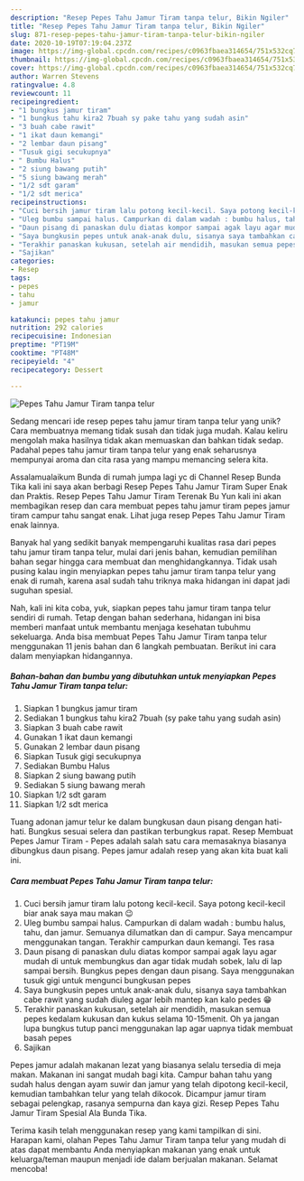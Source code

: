 ```yaml
---
description: "Resep Pepes Tahu Jamur Tiram tanpa telur, Bikin Ngiler"
title: "Resep Pepes Tahu Jamur Tiram tanpa telur, Bikin Ngiler"
slug: 871-resep-pepes-tahu-jamur-tiram-tanpa-telur-bikin-ngiler
date: 2020-10-19T07:19:04.237Z
image: https://img-global.cpcdn.com/recipes/c0963fbaea314654/751x532cq70/pepes-tahu-jamur-tiram-tanpa-telur-foto-resep-utama.jpg
thumbnail: https://img-global.cpcdn.com/recipes/c0963fbaea314654/751x532cq70/pepes-tahu-jamur-tiram-tanpa-telur-foto-resep-utama.jpg
cover: https://img-global.cpcdn.com/recipes/c0963fbaea314654/751x532cq70/pepes-tahu-jamur-tiram-tanpa-telur-foto-resep-utama.jpg
author: Warren Stevens
ratingvalue: 4.8
reviewcount: 11
recipeingredient:
- "1 bungkus jamur tiram"
- "1 bungkus tahu kira2 7buah sy pake tahu yang sudah asin"
- "3 buah cabe rawit"
- "1 ikat daun kemangi"
- "2 lembar daun pisang"
- "Tusuk gigi secukupnya"
- " Bumbu Halus"
- "2 siung bawang putih"
- "5 siung bawang merah"
- "1/2 sdt garam"
- "1/2 sdt merica"
recipeinstructions:
- "Cuci bersih jamur tiram lalu potong kecil-kecil. Saya potong kecil-kecil biar anak saya mau makan 😉"
- "Uleg bumbu sampai halus. Campurkan di dalam wadah : bumbu halus, tahu, dan jamur. Semuanya dilumatkan dan di campur. Saya mencampur menggunakan tangan. Terakhir campurkan daun kemangi. Tes rasa"
- "Daun pisang di panaskan dulu diatas kompor sampai agak layu agar mudah di untuk membungkus dan agar tidak mudah sobek, lalu di lap sampai bersih. Bungkus pepes dengan daun pisang. Saya menggunakan tusuk gigi untuk mengunci bungkusan pepes"
- "Saya bungkusin pepes untuk anak-anak dulu, sisanya saya tambahkan cabe rawit yang sudah diuleg agar lebih mantep kan kalo pedes 😁"
- "Terakhir panaskan kukusan, setelah air mendidih, masukan semua pepes kedalam kukusan dan kukus selama 10-15menit. Oh ya jangan lupa bungkus tutup panci menggunakan lap agar uapnya tidak membuat basah pepes"
- "Sajikan"
categories:
- Resep
tags:
- pepes
- tahu
- jamur

katakunci: pepes tahu jamur 
nutrition: 292 calories
recipecuisine: Indonesian
preptime: "PT19M"
cooktime: "PT48M"
recipeyield: "4"
recipecategory: Dessert

---
```



![Pepes Tahu Jamur Tiram tanpa telur](https://img-global.cpcdn.com/recipes/c0963fbaea314654/751x532cq70/pepes-tahu-jamur-tiram-tanpa-telur-foto-resep-utama.jpg)

Sedang mencari ide resep pepes tahu jamur tiram tanpa telur yang unik? Cara membuatnya memang tidak susah dan tidak juga mudah. Kalau keliru mengolah maka hasilnya tidak akan memuaskan dan bahkan tidak sedap. Padahal pepes tahu jamur tiram tanpa telur yang enak seharusnya mempunyai aroma dan cita rasa yang mampu memancing selera kita.

Assalamualaikum Bunda di rumah jumpa lagi yc di Channel Resep Bunda Tika kali ini saya akan berbagi Resep Pepes Tahu Jamur Tiram Super Enak dan Praktis. Resep Pepes Tahu Jamur Tiram Terenak Bu Yun kali ini akan membagikan resep dan cara membuat pepes tahu jamur tiram pepes jamur tiram campur tahu sangat enak. Lihat juga resep Pepes Tahu Jamur Tiram enak lainnya.

Banyak hal yang sedikit banyak mempengaruhi kualitas rasa dari pepes tahu jamur tiram tanpa telur, mulai dari jenis bahan, kemudian pemilihan bahan segar hingga cara membuat dan menghidangkannya. Tidak usah pusing kalau ingin menyiapkan pepes tahu jamur tiram tanpa telur yang enak di rumah, karena asal sudah tahu triknya maka hidangan ini dapat jadi suguhan spesial.


Nah, kali ini kita coba, yuk, siapkan pepes tahu jamur tiram tanpa telur sendiri di rumah. Tetap dengan bahan sederhana, hidangan ini bisa memberi manfaat untuk membantu menjaga kesehatan tubuhmu sekeluarga. Anda bisa membuat Pepes Tahu Jamur Tiram tanpa telur menggunakan 11 jenis bahan dan 6 langkah pembuatan. Berikut ini cara dalam menyiapkan hidangannya.

<!--inarticleads1-->

##### Bahan-bahan dan bumbu yang dibutuhkan untuk menyiapkan Pepes Tahu Jamur Tiram tanpa telur:

1. Siapkan 1 bungkus jamur tiram
1. Sediakan 1 bungkus tahu kira2 7buah (sy pake tahu yang sudah asin)
1. Siapkan 3 buah cabe rawit
1. Gunakan 1 ikat daun kemangi
1. Gunakan 2 lembar daun pisang
1. Siapkan Tusuk gigi secukupnya
1. Sediakan  Bumbu Halus
1. Siapkan 2 siung bawang putih
1. Sediakan 5 siung bawang merah
1. Siapkan 1/2 sdt garam
1. Siapkan 1/2 sdt merica


Tuang adonan jamur telur ke dalam bungkusan daun pisang dengan hati-hati. Bungkus sesuai selera dan pastikan terbungkus rapat. Resep Membuat Pepes Jamur Tiram - Pepes adalah salah satu cara memasaknya biasanya dibungkus daun pisang. Pepes jamur adalah resep yang akan kita buat kali ini. 

<!--inarticleads2-->

##### Cara membuat Pepes Tahu Jamur Tiram tanpa telur:

1. Cuci bersih jamur tiram lalu potong kecil-kecil. Saya potong kecil-kecil biar anak saya mau makan 😉
1. Uleg bumbu sampai halus. Campurkan di dalam wadah : bumbu halus, tahu, dan jamur. Semuanya dilumatkan dan di campur. Saya mencampur menggunakan tangan. Terakhir campurkan daun kemangi. Tes rasa
1. Daun pisang di panaskan dulu diatas kompor sampai agak layu agar mudah di untuk membungkus dan agar tidak mudah sobek, lalu di lap sampai bersih. Bungkus pepes dengan daun pisang. Saya menggunakan tusuk gigi untuk mengunci bungkusan pepes
1. Saya bungkusin pepes untuk anak-anak dulu, sisanya saya tambahkan cabe rawit yang sudah diuleg agar lebih mantep kan kalo pedes 😁
1. Terakhir panaskan kukusan, setelah air mendidih, masukan semua pepes kedalam kukusan dan kukus selama 10-15menit. Oh ya jangan lupa bungkus tutup panci menggunakan lap agar uapnya tidak membuat basah pepes
1. Sajikan


Pepes jamur adalah makanan lezat yang biasanya selalu tersedia di meja makan. Makanan ini sangat mudah bagi kita. Campur bahan tahu yang sudah halus dengan ayam suwir dan jamur yang telah dipotong kecil-kecil, kemudian tambahkan telur yang telah dikocok. Dicampur jamur tiram sebagai pelengkap, rasanya sempurna dan kaya gizi. Resep Pepes Tahu Jamur Tiram Spesial Ala Bunda Tika. 

Terima kasih telah menggunakan resep yang kami tampilkan di sini. Harapan kami, olahan Pepes Tahu Jamur Tiram tanpa telur yang mudah di atas dapat membantu Anda menyiapkan makanan yang enak untuk keluarga/teman maupun menjadi ide dalam berjualan makanan. Selamat mencoba!
